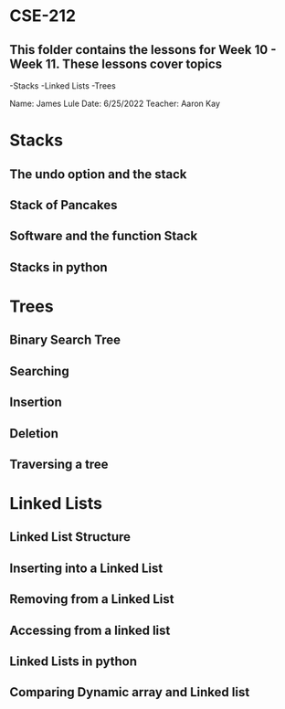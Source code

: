 # CSE-212
## This folder contains the lessons for Week 10 - Week 11. These lessons cover topics

-Stacks
-Linked Lists
-Trees 


Name:	James Lule
Date:	6/25/2022
Teacher:	Aaron Kay


# Stacks
## The undo option and the stack
## Stack of Pancakes
## Software and the function Stack
## Stacks in python

# Trees
## Binary Search Tree
## Searching
## Insertion
## Deletion
## Traversing a tree

# Linked Lists
## Linked List Structure
## Inserting into a Linked List
## Removing from a Linked List
## Accessing from a linked list
## Linked Lists in python
## Comparing Dynamic array and Linked list


